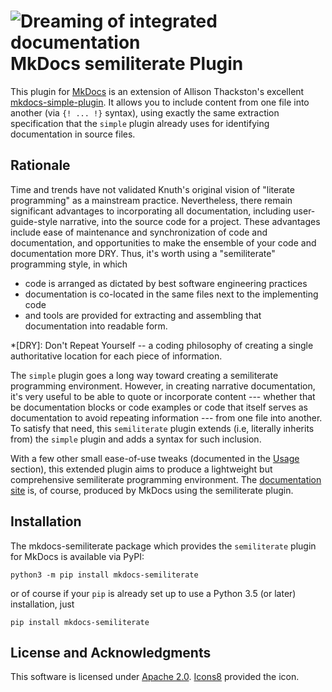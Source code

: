 # ![Dreaming of integrated documentation](assets/icons8-ask-question-100.png) MkDocs semiliterate Plugin

This plugin for [MkDocs](http://mkdocs.org) is an extension of Allison Thackston's excellent [mkdocs-simple-plugin](https://www.althack.dev/mkdocs-simple-plugin/). It allows you to include content from one file into another (via `{! ... !}` syntax), using exactly the same extraction specification that the `simple` plugin already uses for identifying documentation in source files.
<!-- repo: --><!-- site: The current version of mkdocs-semiliterate is {! setup.cfg { extract: {start: name}, terminate: '(\d*\.\d*\.\d*)', ensurelines: false} !}. -->
<!-- repo: --><!-- site: It is built on mkdocs-simple-plugin v{! setup.cfg { extract: {start: 'mkdocs~=', stop: '(\d*\.\d*\.?\d*)'}, ensurelines: false} !}. -->

## Rationale

Time and trends have not validated Knuth's original vision of "literate programming" as a mainstream practice. Nevertheless, there remain significant advantages to incorporating all documentation, including user-guide-style narrative, into the source code for a project. These advantages include ease of maintenance and synchronization of code and documentation, and opportunities to make the ensemble of your code and documentation more DRY. Thus, it's worth using a "semiliterate" programming style, in which

* code is arranged as dictated by best software engineering practices
* documentation is co-located in the same files next to the implementing code
* and tools are provided for extracting and assembling that documentation into readable form.

*[DRY]: Don't Repeat Yourself -- a coding philosophy of creating a single authoritative location for each piece of information.

The `simple` plugin goes a long way toward creating a semiliterate programming environment. However, in creating narrative documentation, it's very useful to be able to quote or incorporate content --- whether that be documentation blocks or code examples or code that itself serves as documentation to avoid repeating information --- from one file into another. To satisfy that need, this `semiliterate` plugin extends (i.e, literally inherits from) the `simple` plugin and adds a syntax for such inclusion.

With a few other small ease-of-use tweaks (documented in the <!-- repo: -->[Usage](http://studioinfinity.org/semiliterate/mkdocs_semiliterate/plugin)<!-- site:[Usage](mkdocs_semiliterate/plugin.md) --> section),
this extended plugin aims to produce a lightweight but comprehensive semiliterate programming environment. <!-- repo: -->The [documentation site](http://studioinfinity.org/semiliterate)<!-- site:This documentation site --> is, of course, produced by MkDocs using the semiliterate plugin.

## Installation

The mkdocs-semiliterate package which provides the `semiliterate` plugin for MkDocs is available via PyPI:

`python3 -m pip install mkdocs-semiliterate`

or of course if your `pip` is already set up to use a Python 3.5 (or later) installation, just

`pip install mkdocs-semiliterate`

## License and Acknowledgments

This software is licensed under [Apache 2.0](LICENSE). [Icons8](https://icons8.com/icon/115368/ask-question) provided the icon.
